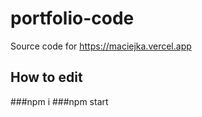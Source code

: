 # portfolio-code
Source code for https://maciejka.vercel.app
## How to edit
###npm i 
###npm start

